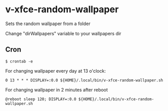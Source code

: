 v-xfce-random-wallpaper
=======================

Sets the random wallpaper from a folder

Change "dirWallpapers" variable to your wallpapers dir


Cron
----

	$ crontab -e

For changing wallpaper every day at 13 o'clock:

	0 13 * * * DISPLAY=:0.0 ${HOME}/.local/bin/v-xfce-random-wallpaper.sh

For changing wallpaper in 2 minutes after reboot

	@reboot sleep 120; DISPLAY=:0.0 ${HOME}/.local/bin/v-xfce-random-wallpaper.sh
